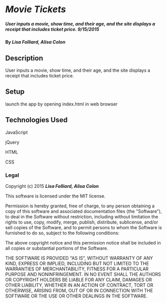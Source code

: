 # _Movie Tickets_

##### _User inputs a movie, show time, and their age, and the site displays a receipt that includes ticket price. 9/15/2015_

#### By _**Lisa Folliard, Alisa Colon**_

## Description

User inputs a movie, show time, and their age, and the site displays a receipt that includes ticket price.


## Setup
launch the app by opening index.html in web browser


## Technologies Used

JavaScript

jQuery

HTML

CSS

### Legal


Copyright (c) 2015 **_Lisa Folliard, Alisa Colon_**

This software is licensed under the MIT license.

Permission is hereby granted, free of charge, to any person obtaining a copy
of this software and associated documentation files (the "Software"), to deal
in the Software without restriction, including without limitation the rights
to use, copy, modify, merge, publish, distribute, sublicense, and/or sell
copies of the Software, and to permit persons to whom the Software is
furnished to do so, subject to the following conditions:

The above copyright notice and this permission notice shall be included in
all copies or substantial portions of the Software.

THE SOFTWARE IS PROVIDED "AS IS", WITHOUT WARRANTY OF ANY KIND, EXPRESS OR
IMPLIED, INCLUDING BUT NOT LIMITED TO THE WARRANTIES OF MERCHANTABILITY,
FITNESS FOR A PARTICULAR PURPOSE AND NONINFRINGEMENT. IN NO EVENT SHALL THE
AUTHORS OR COPYRIGHT HOLDERS BE LIABLE FOR ANY CLAIM, DAMAGES OR OTHER
LIABILITY, WHETHER IN AN ACTION OF CONTRACT, TORT OR OTHERWISE, ARISING FROM,
OUT OF OR IN CONNECTION WITH THE SOFTWARE OR THE USE OR OTHER DEALINGS IN
THE SOFTWARE.
